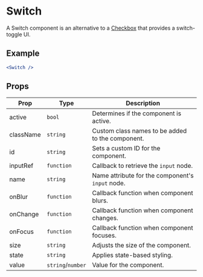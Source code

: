# Switch

A Switch component is an alternative to a [Checkbox](../Checkbox) that provides a switch-toggle UI.

## Example

```jsx
<Switch />
```


## Props

| Prop | Type | Description |
| --- | --- | --- |
| active | `bool` | Determines if the component is active. |
| className | `string` | Custom class names to be added to the component. |
| id | `string` | Sets a custom ID for the component. |
| inputRef | `function` | Callback to retrieve the `input` node. |
| name | `string` | Name attribute for the component's `input` node. |
| onBlur | `function` | Callback function when component blurs. |
| onChange | `function` | Callback function when component changes. |
| onFocus | `function` | Callback function when component focuses. |
| size | `string` | Adjusts the size of the component. |
| state | `string` | Applies state-based styling. |
| value | `string`/`number` | Value for the component. |
